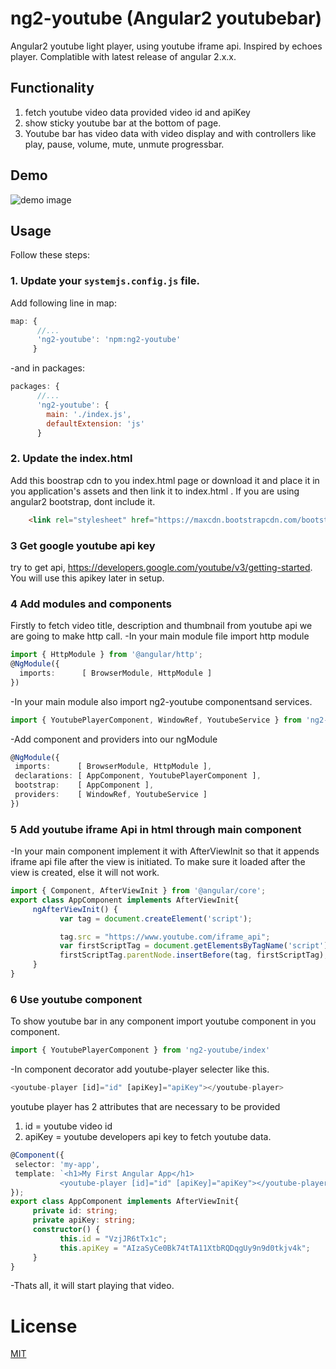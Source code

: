 # ng2-youtube (Angular2 youtubebar)
Angular2 youtube light player, using youtube iframe api. Inspired by echoes player. Complatible with latest release of angular 2.x.x.

## Functionality
1. fetch youtube video data provided video id and apiKey
2. show sticky youtube bar at the bottom of page.
3. Youtube bar has video data with video display and with controllers like play, pause, volume, mute, unmute progressbar.

## Demo
![demo image](https://www.diigo.com/file/image/sqoorqbzdddpeceedzceproqsa/video+image.jpg)


## Usage
Follow these steps:

### 1. Update your `systemjs.config.js` file.
Add following line in map:

```js
map: {
      //...
      'ng2-youtube': 'npm:ng2-youtube'
     }
```
-and in packages:

```js
packages: {
      //...
      'ng2-youtube': {
        main: './index.js',
        defaultExtension: 'js'
      }
```

### 2. Update the index.html
Add this boostrap cdn to you index.html page or download it and place it in you application's assets and then link it to index.html . If you are using angular2 bootstrap, dont include it.
```html
    <link rel="stylesheet" href="https://maxcdn.bootstrapcdn.com/bootstrap/3.3.7/css/bootstrap.min.css">
```

### 3 Get google youtube api key
try to get api, https://developers.google.com/youtube/v3/getting-started. You will use this apikey later in setup.

### 4 Add modules and components
Firstly to fetch video title, description and thumbnail from youtube api we are going to make http call.
 -In your main module file import http module
```ts
import { HttpModule } from '@angular/http';
@NgModule({
  imports:      [ BrowserModule, HttpModule ]
})
```
 -In your main module also import ng2-youtube componentsand services.
```ts
import { YoutubePlayerComponent, WindowRef, YoutubeService } from 'ng2-youtube/index';
```
 -Add component and providers into our ngModule
 ```ts
 @NgModule({
  imports:      [ BrowserModule, HttpModule ],
  declarations: [ AppComponent, YoutubePlayerComponent ],
  bootstrap:    [ AppComponent ],
  providers:    [ WindowRef, YoutubeService ]
})
 ```
 ### 5 Add youtube iframe Api in html through main component
 -In your main component implement it with AfterViewInit so that it appends iframe api file after the view is initiated. To make sure it loaded after the view is created, else it will not work.
 ```ts
import { Component, AfterViewInit } from '@angular/core';
export class AppComponent implements AfterViewInit{
      ngAfterViewInit() {
            var tag = document.createElement('script');

            tag.src = "https://www.youtube.com/iframe_api";
            var firstScriptTag = document.getElementsByTagName('script')[0];
            firstScriptTag.parentNode.insertBefore(tag, firstScriptTag);
      }
}
```
 ### 6 Use youtube component
 To show youtube bar in any component import youtube component in you component.
 
 ```ts
 import { YoutubePlayerComponent } from 'ng2-youtube/index'
 ```
 -In component decorator add youtube-player selecter like this.
 ```ts
 <youtube-player [id]="id" [apiKey]="apiKey"></youtube-player>
 ```
 youtube player has 2 attributes that are necessary to be provided
 1. id = youtube video id
 2. apiKey = youtube developers api key to fetch youtube data.
 
 ```ts
 @Component({
  selector: 'my-app',
  template: `<h1>My First Angular App</h1>
            <youtube-player [id]="id" [apiKey]="apiKey"></youtube-player>`
});
export class AppComponent implements AfterViewInit{
      private id: string;
      private apiKey: string;
      constructor() {
            this.id = "VzjJR6tTx1c";
            this.apiKey = "AIzaSyCe0Bk74tTA11XtbRQDqgUy9n9d0tkjv4k";
      }
}
```

-Thats all, it will start playing that video.


# License
 [MIT](/LICENSE)
